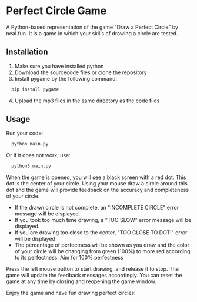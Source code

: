 # Perfect Circle Game
A Python-based representation of the game "Draw a Perfect Circle" by neal.fun. It is a game in which your skills of drawing a circle are tested. 

## Installation

1. Make sure you have installed python
2. Download the sourcecode files or clone the repository
3. Install pygame by the following command:
  
```bash
  pip install pygame
```
4. Upload the mp3 files in the same directory as the code files


## Usage

Run your code:
```bash
  python main.py
```
Or if it does not work, use:
```bash
  python3 main.py
```
When the game is opened, you will see a black screen with a red dot. This dot is the center of your circle. Using your mouse draw a circle around this dot and the game will provide feedback on the accuracy and completeness of your circle.

- If the drawn circle is not complete, an "INCOMPLETE CIRCLE" error message will be displayed.
- If you took too much time drawing, a "TOO SLOW" error message will be displayed.
- If you are drawing too close to the center, "TOO CLOSE TO DOT!" error will be displayed
- The percentage of perfectness will be shown as you draw and the color of your circle will be changing from green (100%) to more red according to its perfectness. Aim for 100% perfectness

Press the left mouse button to start drawing, and release it to stop. The game will update the feedback messages accordingly. You can reset the game at any time by closing and reopening the game window.


Enjoy the game and have fun drawing perfect circles!
